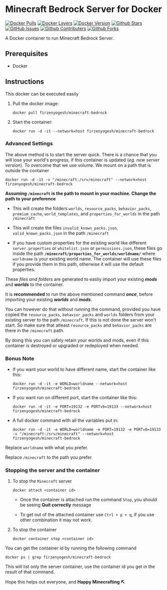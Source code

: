 # Minecraft Bedrock Server for Docker

<!-- [![Build Status](https://travis-ci.org/firzenyogesh/minecraft-bedrock.svg?branch=master)](https://travis-ci.org/firzenyogesh/minecraft-bedrock)  -->

[![Docker Pulls](https://img.shields.io/docker/pulls/firzenyogesh/minecraft-bedrock.svg)](https://hub.docker.com/r/firzenyogesh/minecraft-bedrock/)
[![Docker Layers](https://images.microbadger.com/badges/image/firzenyogesh/minecraft-bedrock.svg)](https://microbadger.com/images/firzenyogesh/minecraft-bedrock)
[![Docker Version](https://images.microbadger.com/badges/version/firzenyogesh/minecraft-bedrock.svg)](https://microbadger.com/images/firzenyogesh/minecraft-bedrock "Get your own version badge on microbadger.com")
[![Github Stars](https://img.shields.io/github/stars/firzenyogesh/minecraft-bedrock.svg?label=github%20%E2%98%85)](https://github.com/firzenyogesh/minecraft-bedrock/)
[![GitHub Issues](https://img.shields.io/github/issues-raw/firzenyogesh/minecraft-bedrock.svg)](https://github.com/firzenyogesh/minecraft-bedrock/issues)
[![Github Contributers](https://img.shields.io/github/contributors/firzenyogesh/minecraft-bedrock.svg)](https://github.com/firzenyogesh/minecraft-bedrock/)
[![Github Forks](https://img.shields.io/github/forks/firzenyogesh/minecraft-bedrock.svg?label=github%20forks)](https://github.com/firzenyogesh/minecraft-bedrock/)

A Docker container to run Minecraft Bedrock Server.

## Prerequisites

- Docker

## Instructions

This docker can be executed easily

1. Pull the docker image:

   ```Docker
   docker pull firzenyogesh/minecraft-bedrock
   ```

2. Start the container:

   ```Docker
   docker run -d -it --network=host firzenyogesh/minecraft-bedrock
   ```

### Advanced Settings

The above method is to start the server quick. There is a chance that you will lose your world's progress, if this container is updated (_eg. new server version_). To overcome that we use volume. We mount on a path that is outside the container

```Docker
docker run -d -it -v "/minecraft:/srv/minecraft" --network=host firzenyogesh/minecraft-bedrock
```

**Assuming `/minecraft` is the path to mount in your machine. Change the path to your preference**

- This will create the folders `worlds`, `resource_packs`, `behavior_packs`, `premium_cache`, `world_templates`, and `properties_for_worlds` in the path `/minecraft`

- This will create the files `invalid_known_packs.json`, `valid_known_packs.json` in the path `/minecraft`

- If you have custom properties for the existing world like different `server.properties` or `whitelist.json` or `permissions.json`, these files go inside the path **`/minecraft/properties_for_worlds/worldname/`** where `worldname` is your existing world name. The container will use these files if you provide them in this path, otherwise it will use the default properties.

These _files and folders_ are generated to easliy import your existing **_mods_** and **_worlds_** to the container.

It is **recommended** to run the above mentioned command **_once_**, before importing your existing **_worlds_** and **_mods_**.

You can however do that without running the command, provided you have copied the `resource_packs`, `behavior_packs` and `worlds` folders from your existing server to the path `/minecraft`. If this is not done the server won't start. So make sure that atleast `resource_packs` and `behavior_packs` are there in the `/minecraft` path.

By doing this you can safely retain your worlds and mods, even if this container is destroyed or upgraded or redeployed when needed.

### Bonus Note

- If you want your world to have different name, start the container like this:

  ```Docker
  docker run -d -it -e WORLD=worldname --network=host firzenyogesh/minecraft-bedrock
  ```

- If you want run on different port, start the container like this:

  ```Docker
  docker run -d -it -e PORT=19132 -e PORTv6=19133 --network=host firzenyogesh/minecraft-bedrock
  ```

- A full docker command with all the variables put in:

  ```Docker
  docker run -d -it -e WORLD=worldname -e PORT=19132 -e PORTv6=19133 -v "/minecraft:/srv/minecraft" --network=host firzenyogesh/minecraft-bedrock
  ```

Replace `worldname` with what you prefer.

Replace `/minecraft` to the path you prefer.

### Stopping the server and the container

1. To stop the `Minecraft` server

   ```Docker
   docker attach <container id>
   ```

   - Once the container is attached run the command `Stop`, you should be seeing **Quit correctly** message

   - To get out of the attached container use `Ctrl + p + q`, if you use other combination it may not work.

2. To stop the container

   ```Docker
   docker container stop <container id>
   ```

You can get the container id by running the following command

```Docker
docker ps | grep firzenyogesh/minecraft-bedrock
```

This will list only the server container, use the container id you get in the result of that command.

Hope this helps out everyone, and **Happy Minecrafting ⛏️**

